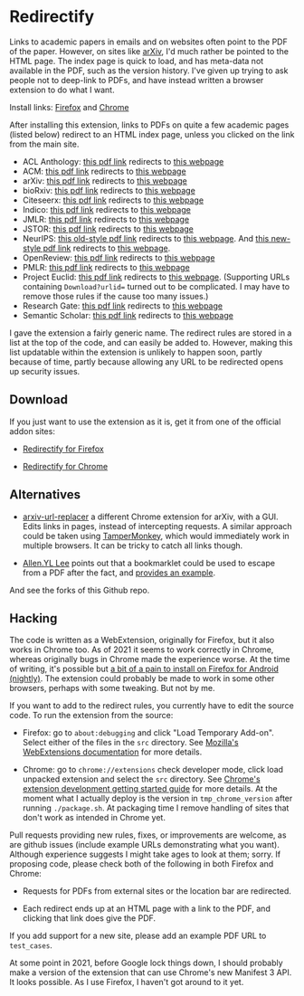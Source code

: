# Redirectify

Links to academic papers in emails and on websites often point to the PDF of the
paper. However, on sites like [arXiv](https://arxiv.org/), I'd much rather be
pointed to the HTML page. The index page is quick to load, and has meta-data not
available in the PDF, such as the version history. I've given up trying to ask
people not to deep-link to PDFs, and have instead written a browser extension to
do what I want.

Install links: [Firefox](https://addons.mozilla.org/en-US/firefox/addon/redirectify/) and [Chrome](https://chrome.google.com/webstore/detail/redirectify/mhjmbfadcbhilcfdhkkepffbnjaghfie)

After installing this extension, links to PDFs on quite a few academic pages
(listed below) redirect to an HTML index page, unless you clicked on the link
from the main site.

* ACL Anthology: [this pdf link](https://www.aclweb.org/anthology/W19-4427.pdf) redirects to [this webpage](https://www.aclweb.org/anthology/W19-4427)
* ACM: [this pdf link](https://dl.acm.org/ft_gateway.cfm?id=2670318&ftid=1557218&dwn=1&CFID=12379622&CFTOKEN=cdcc86cc1f6f814d-6AE9FE9E-CF62-4ED9-0EE360EB7CBB2E50) redirects to [this webpage](https://dl.acm.org/citation.cfm?id=2670318)
* arXiv: [this pdf link](https://arxiv.org/pdf/1602.07527.pdf) redirects to [this webpage](https://arxiv.org/abs/1602.07527)
* bioRxiv: [this pdf link](https://www.biorxiv.org/content/biorxiv/early/2017/09/18/113480.full.pdf) redirects to [this webpage](https://www.biorxiv.org/content/early/2017/09/18/113480)
* Citeseerx: [this pdf link](http://citeseerx.ist.psu.edu/viewdoc/download?doi=10.1.1.115.6700&rep=rep1&type=pdf) redirects to [this webpage](http://citeseerx.ist.psu.edu/viewdoc/summary?doi=10.1.1.115.6700)
* Indico: [this pdf link](https://indico.cern.ch/event/24728/attachments/424989/590020/Kraft-Journal_Radiation_Research.07.pdf) redirects to [this webpage](https://indico.cern.ch/event/748043/contributions/3326031/)
* JMLR: [this pdf link](http://www.jmlr.org/papers/volume17/16-272/16-272.pdf) redirects to [this webpage](http://www.jmlr.org//papers/v17/16-272.html)
* JSTOR: [this pdf link](https://www.jstor.org/stable/pdf/105741.pdf?refreqid=excelsior) redirects to [this webpage](https://www.jstor.org/stable/105741)
* NeurIPS: [this old-style pdf link](https://papers.nips.cc/paper/6084-fast-free-inference-of-simulation-models-with-bayesian-conditional-density-estimation.pdf) redirects to [this webpage](https://papers.nips.cc/paper/6084-fast-free-inference-of-simulation-models-with-bayesian-conditional-density-estimation). And [this new-style pdf link](https://papers.neurips.cc/paper/2016/file/6aca97005c68f1206823815f66102863-Paper.pdf) redirects to [this webpage](https://papers.neurips.cc/paper/2016/hash/6aca97005c68f1206823815f66102863-Abstract.html).
* OpenReview: [this pdf link](https://openreview.net/pdf?id=rkdU7tCaZ) redirects to [this webpage](https://openreview.net/forum?id=rkdU7tCaZ)
* PMLR: [this pdf link](http://proceedings.mlr.press/v9/murray10a/murray10a.pdf) redirects to [this webpage](http://proceedings.mlr.press/v9/murray10a.html)
* Project Euclid: [this pdf link](https://projecteuclid.org/download/pdfview_1/euclid.ba/1480129463) redirects to [this webpage](https://projecteuclid.org/euclid.ba/1480129463). (Supporting URLs containing `Download?urlid=` turned out to be complicated. I may have to remove those rules if the cause too many issues.)
* Research Gate: [this pdf link](https://www.researchgate.net/profile/Freek_Stulp/publication/268382567_Path_Integral_Reinforcement_Learning/links/5565ab6208ae94e957207459/Path-Integral-Reinforcement-Learning.pdf) redirects to [this webpage](https://www.researchgate.net/publication/268382567_Path_Integral_Reinforcement_Learning)
* Semantic Scholar: [this pdf link](https://pdfs.semanticscholar.org/2a72/6fc0ea9fd9206b0fc08e69a3ebbdb9aedbcb.pdf) redirects to [this webpage](https://www.semanticscholar.org/paper/Comparing-Topic-Models-for-a-Movie-Recommendation-Bergamaschi-Po/2a726fc0ea9fd9206b0fc08e69a3ebbdb9aedbcb)

I gave the extension a fairly generic name. The redirect rules are stored in
a list at the top of the code, and can easily be added to. However, making this
list updatable within the extension is unlikely to happen soon, partly because
of time, partly because allowing any URL to be redirected opens up security issues.


## Download

If you just want to use the extension as it is, get it from one of the official addon
sites:

* [Redirectify for Firefox](https://addons.mozilla.org/en-US/firefox/addon/redirectify/)

* [Redirectify for Chrome](https://chrome.google.com/webstore/detail/redirectify/mhjmbfadcbhilcfdhkkepffbnjaghfie)


## Alternatives

* [arxiv-url-replacer](https://github.com/jithurjacob/arxiv-url-replacer) a
  different Chrome extension for arXiv, with a GUI. Edits links in pages, instead of
  intercepting requests. A similar approach could be taken using
  [TamperMonkey](https://tampermonkey.net/), which would immediately work in
  multiple browsers. It can be tricky to catch all links though.

* [Allen.YL Lee](https://twitter.com/allenyllee) points out that
  a bookmarklet could be used to escape from a PDF after the fact, and
  [provides an example](https://gist.github.com/allenyllee/0c90341680459203df6453b5d60d28f2).

And see the forks of this Github repo.

## Hacking

The code is written as a WebExtension, originally for Firefox, but it also works
in Chrome too. As of 2021 it seems to work correctly in Chrome, whereas
originally bugs in Chrome made the experience worse. At the time of writing, it's
possible but [a bit of a pain to install on Firefox for Android
(nightly)](https://blog.mozilla.org/addons/2020/09/29/expanded-extension-support-in-firefox-for-android-nightly/).
The extension could probably be made to work in some other browsers, perhaps
with some tweaking. But not by me.

If you want to add to the redirect rules, you currently have to edit the source
code. To run the extension from the source:

* Firefox: go to `about:debugging` and click "Load Temporary Add-on".
  Select either of the files in the `src` directory. See [Mozilla's
  WebExtensions documentation](https://developer.mozilla.org/en-US/Add-ons/WebExtensions)
  for more details.

* Chrome: go to `chrome://extensions` check developer mode, click load
  unpacked extension and select the `src` directory. See [Chrome's
  extension development getting started
  guide](https://developer.chrome.com/extensions/getstarted) for more
  details. At the moment what I actually deploy is the version in
  `tmp_chrome_version` after running `./package.sh`. At packaging time I remove
  handling of sites that don't work as intended in Chrome yet.

Pull requests providing new rules, fixes, or improvements are welcome, as are
github issues (include example URLs demonstrating what you want). Although
experience suggests I might take ages to look at them; sorry. If proposing
code, please check both of the following in both Firefox and Chrome:

* Requests for PDFs from external sites or the location bar are redirected.

* Each redirect ends up at an HTML page with a link to the PDF, and clicking
  that link does give the PDF.

If you add support for a new site, please add an example PDF URL to `test_cases`.

At some point in 2021, before Google lock things down, I should probably make a
version of the extension that can use Chrome's new Manifest 3 API. It looks
possible. As I use Firefox, I haven't got around to it yet.

